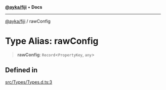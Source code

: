 [**@ayka/fiji**](../README.md) • **Docs**

***

[@ayka/fiji](../globals.md) / rawConfig

# Type Alias: rawConfig

> **rawConfig**: `Record`\<`PropertyKey`, `any`\>

## Defined in

[src/Types/Types.d.ts:3](https://github.com/AndreyMork/fiji/blob/144c0091223d6b00e7f3dad83fbdc3098be7f48c/src/Types/Types.d.ts#L3)
